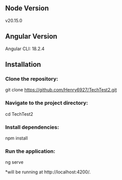 ## Node Version
v20.15.0

## Angular Version
Angular CLI: 18.2.4

## Installation

### Clone the repository:
git clone https://github.com/Henry6927/TechTest2.git

### Navigate to the project directory:
cd TechTest2

### Install dependencies:
npm install

### Run the application:
ng serve

*will be running at http://localhost:4200/.
